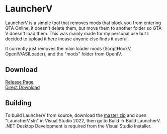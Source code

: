 # LauncherV
LauncherV is a simple tool that removes mods that block you from entering GTA Online, it doesn't delete them, but move them to another folder so GTA V doesn't load them. This was mainly made for my personal use but I decided to upload it here incase anyone else finds it useful.  
  
It currently just removes the main loader mods (ScriptHookV, OpenIV/ASILoader), and the "mods" folder from OpenIV.  
  
## Download
[Release Page](https://github.com/KilLo445/LauncherV/releases/latest)  
[Direct Download](https://github.com/KilLo445/LauncherV/releases/latest/download/LauncherV.zip)  
## Building
To build LauncherV from source, download the [master zip](https://github.com/KilLo445/LauncherV/archive/refs/heads/master.zip) and open "LauncherV.sln" in Visual Studio 2022, then go to Build -> Build LauncherV.  
.NET Desktop Development is required from the Visual Studio Installer.
